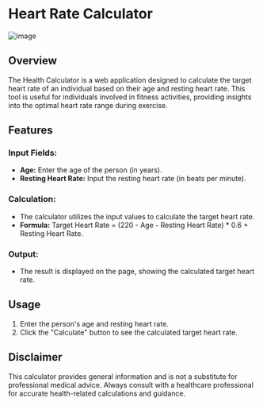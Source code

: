 # Heart Rate Calculator

![image](https://github.com/Rakesh9100/CalcDiverse/assets/142514166/92859ff5-f1cf-47b6-a3a3-d774818d3eff)

## Overview

The Health Calculator is a web application designed to calculate the target heart rate of an individual based on their age and resting heart rate. This tool is useful for individuals involved in fitness activities, providing insights into the optimal heart rate range during exercise.

## Features

### Input Fields:

- **Age:** Enter the age of the person (in years).
- **Resting Heart Rate:** Input the resting heart rate (in beats per minute).

### Calculation:

- The calculator utilizes the input values to calculate the target heart rate.
- **Formula:** Target Heart Rate = (220 - Age - Resting Heart Rate) * 0.6 + Resting Heart Rate.

### Output:

- The result is displayed on the page, showing the calculated target heart rate.

## Usage


1. Enter the person's age and resting heart rate.
2. Click the "Calculate" button to see the calculated target heart rate.

## Disclaimer

This calculator provides general information and is not a substitute for professional medical advice. Always consult with a healthcare professional for accurate health-related calculations and guidance.
